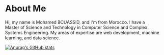 # About Me

Hi, my name is Mohamed BOUASSID, and I'm from Morocco. I have a Master of Science and Technology in Computer Science and Complex Systems Engineering. My areas of expertise are web development, machine learning, and data science.

[![Anurag's GitHub stats](https://github-readme-stats.vercel.app/api?username=Bssd07)](https://github.com/anuraghazra/github-readme-stats)
